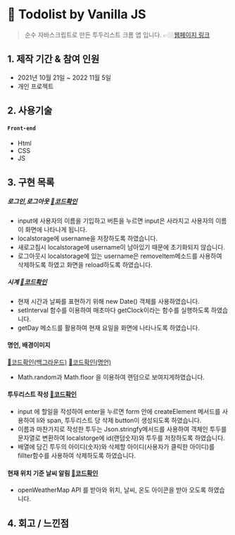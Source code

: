 #  :pushpin: Todolist by Vanilla JS
> 순수 자바스크립트로 만든 투두리스트 크롬 앱 입니다.
> 👉🏼[웹페이지 링크](https://wlals2997.github.io/MyTODO/)

## 1. 제작 기간 & 참여 인원
- 2021년 10월 21일 ~ 2022 11월 5일
- 개인 프로젝트


## 2. 사용기술
#### `Front-end`
- Html
- CSS
- JS


## 3. 구현 목록
##### 로그인,로그아웃 [:pushpin:코드확인](https://github.com/wlals2997/MyTODO/blob/72cdb8a6fe82436a94177204d3d4d3ca87df55cb/js/greetings.js#L10)
* input에 사용자의 이름을 기입하고 버튼을 누르면 input은 사라지고 사용자의 이름이 화면에 나타나게 됩니다.
* localstorage에 username을 저장하도록 하였습니다.
* 새로고침시 localstorage에 username이 남아있기 때문에 초기화되지 않습니다.
* 로그아웃시 localstorage에 있는 username은 removeItem메소드를 사용하여 삭제하도록 하였고 화면을 reload하도록 하였습니다.

##### 시계 [:pushpin:코드확인](https://github.com/wlals2997/MyTODO/blob/72cdb8a6fe82436a94177204d3d4d3ca87df55cb/js/clock.js#L5)
- 현재 시간과 날짜를 표현하기 위해 new Date() 객체를 사용하였습니다.
- setInterval 함수를 이용하여 매초마다 getClock이라는 함수를 실행하도록 하였습니다.
- getDay 메소드를 활용하여 현재 요일을 화면에 나타나도록 하였습니다.

#### 명언, 배경이미지 
[:pushpin:코드확인(백그라운드)](https://github.com/wlals2997/MyTODO/blob/72cdb8a6fe82436a94177204d3d4d3ca87df55cb/js/background.js#L4)
[:pushpin:코드확인(명언)](https://github.com/wlals2997/MyTODO/blob/72cdb8a6fe82436a94177204d3d4d3ca87df55cb/js/quotes.js#L43)
- Math.random과 Math.floor  을 이용하여 랜덤으로 보여지게하였습니다.
#### 투두리스트 작성 [:pushpin:코드확인](https://github.com/wlals2997/MyTODO/blob/72cdb8a6fe82436a94177204d3d4d3ca87df55cb/js/todo.js#L14)
- input 에 할일을 작성하여 enter을 누르면 form 안에 createElement 메서드를 사용하여 li와 span, 투두리스트 당 삭제 button이 생성되도록 하였습니다.
- 이름과 마찬가지로 작성한 투두는  Json.stringfy메서드를 사용하여 객체인 투두를  문자열로 변환하여 localstorge에 id(랜덤숫자)와  투두를 저장하도록 하였습니다.
- 배열에 담긴 투두의 아이디(숫자)와 삭제할 아이디(사용자가 클릭한 아이디)를 fillter함수를 사용하여 삭제하도록 하였습니다.
#### 현재 위치 기준 날씨 알림 [:pushpin:코드확인](https://github.com/wlals2997/MyTODO/blob/72cdb8a6fe82436a94177204d3d4d3ca87df55cb/js/weather.js#L3)
- openWeatherMap API 를 받아와 위치, 날씨, 온도 아이콘을 받아 오도록 하였습니다.


## 4. 회고 / 느낀점


